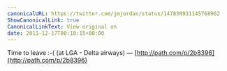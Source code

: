 ```yaml
---
canonicalURL: https://twitter.com/jmjordan/status/147830931145768962
ShowCanonicalLink: true
CanonicalLinkText: View original on
date: 2011-12-17T00:10:15+00:00
---
```

Time to leave :-( (at LGA - Delta airways) — [http://path.com/p/2b8396](http://path.com/p/2b8396)